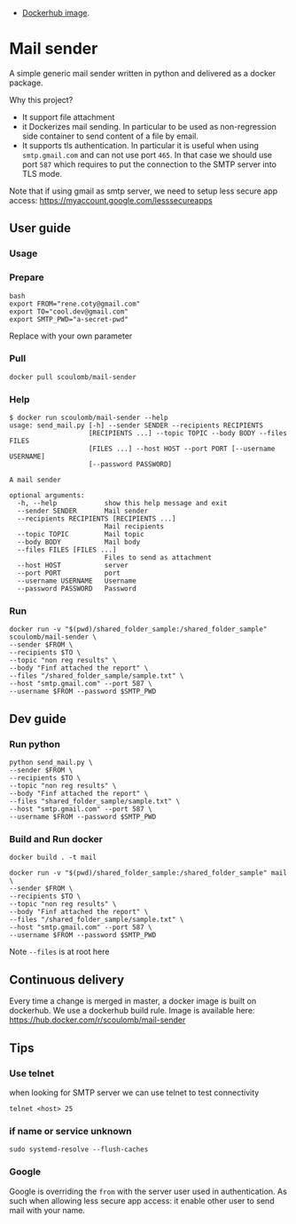 - [Dockerhub image](https://hub.docker.com/r/scoulomb/mail-sender).

# Mail sender 

A simple generic mail sender written in python and delivered as a docker package.

Why this project?
- It support file attachment 
- it Dockerizes mail sending. In particular to be used as non-regression side container to send content of a file by email.
- It supports tls authentication. In particular it is useful when using `smtp.gmail.com` and can not use port `465`.
In that case we should use port `587` which requires to put the connection to the SMTP server into TLS mode. 

Note that if using gmail as smtp server, we need to setup less secure app access: https://myaccount.google.com/lesssecureapps

<!--
See mail-sender\basic_mail\basic_send_mail.py
--> 
## User guide

### Usage 

### Prepare 



````shell script
bash
export FROM="rene.coty@gmail.com"
export TO="cool.dev@gmail.com"
export SMTP_PWD="a-secret-pwd"
````

Replace with your own parameter

### Pull 

````shell script
docker pull scoulomb/mail-sender
````

### Help

````shell script
$ docker run scoulomb/mail-sender --help
usage: send_mail.py [-h] --sender SENDER --recipients RECIPIENTS
                    [RECIPIENTS ...] --topic TOPIC --body BODY --files FILES
                    [FILES ...] --host HOST --port PORT [--username USERNAME]
                    [--password PASSWORD]

A mail sender

optional arguments:
  -h, --help            show this help message and exit
  --sender SENDER       Mail sender
  --recipients RECIPIENTS [RECIPIENTS ...]
                        Mail recipients
  --topic TOPIC         Mail topic
  --body BODY           Mail body
  --files FILES [FILES ...]
                        Files to send as attachment
  --host HOST           server
  --port PORT           port
  --username USERNAME   Username
  --password PASSWORD   Password
````

### Run 

````shell script
docker run -v "$(pwd)/shared_folder_sample:/shared_folder_sample" scoulomb/mail-sender \
--sender $FROM \
--recipients $TO \
--topic "non reg results" \
--body "Finf attached the report" \
--files "/shared_folder_sample/sample.txt" \
--host "smtp.gmail.com" --port 587 \
--username $FROM --password $SMTP_PWD
````

## Dev guide

### Run python 

````shell script
python send_mail.py \
--sender $FROM \
--recipients $TO \
--topic "non reg results" \
--body "Finf attached the report" \
--files "shared_folder_sample/sample.txt" \
--host "smtp.gmail.com" --port 587 \
--username $FROM --password $SMTP_PWD
````

### Build and Run docker

````shell script
docker build . -t mail

docker run -v "$(pwd)/shared_folder_sample:/shared_folder_sample" mail \
--sender $FROM \
--recipients $TO \
--topic "non reg results" \
--body "Finf attached the report" \
--files "/shared_folder_sample/sample.txt" \
--host "smtp.gmail.com" --port 587 \
--username $FROM --password $SMTP_PWD
````

Note `--files` is at root here

## Continuous delivery

Every time a change is merged in master, a docker image is built on dockerhub.
We use a dockerhub build rule.
Image is available here: https://hub.docker.com/r/scoulomb/mail-sender

## Tips
 
### Use telnet
 
when looking for SMTP server we can use telnet to test connectivity

````shell script
telnet <host> 25
````

### if name or service unknown

````shell script
sudo systemd-resolve --flush-caches
````

### Google

Google is overriding the `from` with the server user used in authentication.
As such when allowing less secure app access: it enable other user to send mail with your name.
